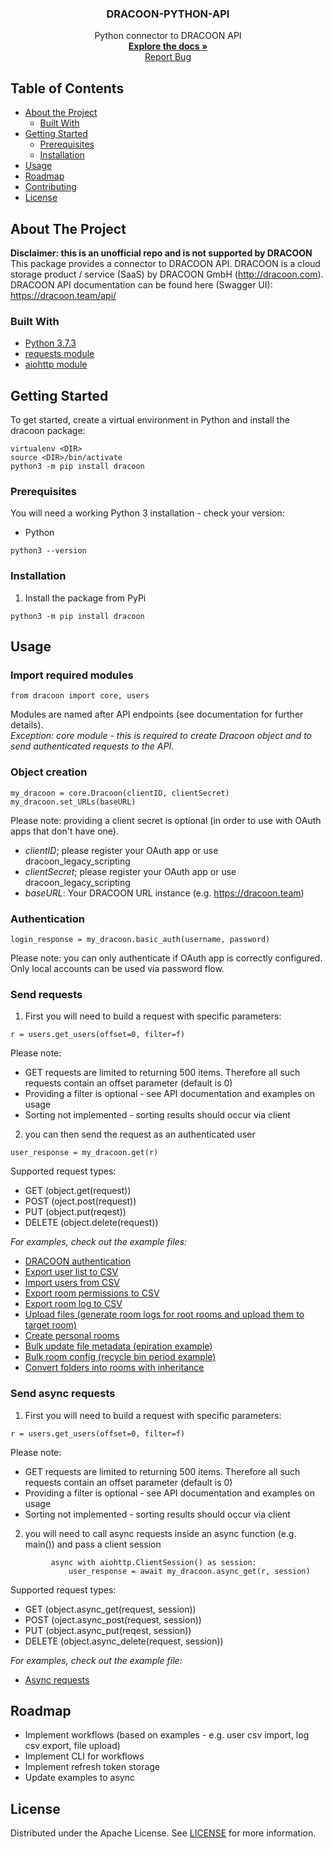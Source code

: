 
  <h3 align="center">DRACOON-PYTHON-API</h3>

  <p align="center">
    Python connector to DRACOON API
    <br />
    <a href="https://github.com/unbekanntes-pferd/DRACOON-PYTHON-API"><strong>Explore the docs »</strong></a>
    <br />
    <a href="https://github.com/unbekanntes-pferd/DRACOON-PYTHON-API/issues">Report Bug</a>
  </p>
</p>

<!-- TABLE OF CONTENTS -->
## Table of Contents

* [About the Project](#about-the-project)
  * [Built With](#built-with)
* [Getting Started](#getting-started)
  * [Prerequisites](#prerequisites)
  * [Installation](#installation)
* [Usage](#usage)
* [Roadmap](#roadmap)
* [Contributing](#contributing)
* [License](#license)



<!-- ABOUT THE PROJECT -->
## About The Project
__Disclaimer: this is an unofficial repo and is not supported by DRACOON__<br>
This package provides a connector to DRACOON API. 
DRACOON is a cloud storage product / service (SaaS) by DRACOON GmbH (http://dracoon.com). 
DRACOON API documentation can be found here (Swagger UI):
https://dracoon.team/api/


### Built With

* [Python 3.7.3](https://www.python.org/)
* [requests module](https://requests.readthedocs.io/en/master/)
* [aiohttp module](https://docs.aiohttp.org/en/stable/)

<!-- GETTING STARTED -->
## Getting Started

To get started, create a virtual environment in Python and install the dracoon package:
```
virtualenv <DIR>
source <DIR>/bin/activate 
python3 -m pip install dracoon
```

### Prerequisites

You will need a working Python 3 installation - check your version:
* Python
```
python3 --version
```

### Installation

1. Install the package from PyPi
```
python3 -m pip install dracoon
```

<!-- USAGE EXAMPLES -->
## Usage
### Import required modules
```
from dracoon import core, users
```

Modules are named after API endpoints (see documentation for further details).<br>
_Exception: core module - this is required to create Dracoon object and to send authenticated requests to the API._

### Object creation
```
my_dracoon = core.Dracoon(clientID, clientSecret)
my_dracoon.set_URLs(baseURL)
```
Please note: providing a client secret is optional (in order to use with OAuth apps that don't have one).
* _clientID_; please register your OAuth app or use dracoon_legacy_scripting
* _clientSecret_; please register your OAuth app or use dracoon_legacy_scripting
* _baseURL_: Your DRACOON URL instance (e.g. https://dracoon.team)


### Authentication
```
login_response = my_dracoon.basic_auth(username, password)
```
Please note: you can only authenticate if OAuth app is correctly configured. Only local accounts can be used via password flow.

### Send requests

1. First you will need to build a request with specific parameters:
```
r = users.get_users(offset=0, filter=f)
```

Please note: 
* GET requests are limited to returning 500 items. Therefore all such requests contain an offset parameter (default is 0)
* Providing a filter is optional - see API documentation and examples on usage
* Sorting not implemented - sorting results should occur via client

2. you can then send the request as an authenticated user
```
user_response = my_dracoon.get(r)
```
Supported request types:
* GET (object.get(request))
* POST (oject.post(request))
* PUT (object.put(reqest))
* DELETE (object.delete(request))

_For examples, check out the example files:_<br>

* [DRACOON authentication](https://github.com/unbekanntes-pferd/DRACOON-PYTHON-API/blob/master/examples/authentication_example.py)
* [Export user list to CSV](https://github.com/unbekanntes-pferd/DRACOON-PYTHON-API/blob/master/examples/user_csv_example.py)
* [Import users from CSV](https://github.com/unbekanntes-pferd/DRACOON-PYTHON-API/blob/master/examples/import_csv_example.py)
* [Export room permissions to CSV](https://github.com/unbekanntes-pferd/DRACOON-PYTHON-API/blob/master/examples/permissions_csv_example.py)
* [Export room log to CSV](https://github.com/unbekanntes-pferd/DRACOON-PYTHON-API/blob/master/examples/room_events_csv_example.py)
* [Upload files (generate room logs for root rooms and upload them to target room)](https://github.com/unbekanntes-pferd/DRACOON-PYTHON-API/blob/master/examples/file_upload_example.py)
* [Create personal rooms](https://github.com/unbekanntes-pferd/DRACOON-PYTHON-API/blob/master/examples/personal_rooms_example.py)
* [Bulk update file metadata (epiration example)](https://github.com/unbekanntes-pferd/DRACOON-PYTHON-API/blob/master/examples/bulk_file_meta_update_example.py)
* [Bulk room config (recycle bin period example)](https://github.com/unbekanntes-pferd/DRACOON-PYTHON-API/blob/master/examples/bulk_room_config_example.py)
* [Convert folders into rooms with inheritance](https://github.com/unbekanntes-pferd/DRACOON-PYTHON-API/blob/master/examples/folder_room_converter_example.py)

### Send async requests

1. First you will need to build a request with specific parameters:
```
r = users.get_users(offset=0, filter=f)
```

Please note: 
* GET requests are limited to returning 500 items. Therefore all such requests contain an offset parameter (default is 0)
* Providing a filter is optional - see API documentation and examples on usage
* Sorting not implemented - sorting results should occur via client

2. you will need to call async requests inside an async function (e.g. main()) and pass a client session
```
         async with aiohttp.ClientSession() as session:
             user_response = await my_dracoon.async_get(r, session)
```
Supported request types:
* GET (object.async_get(request, session))
* POST (oject.async_post(request, session))
* PUT (object.async_put(reqest, session))
* DELETE (object.async_delete(request, session))

_For examples, check out the example file:_<br>

* [Async requests](https://github.com/unbekanntes-pferd/DRACOON-PYTHON-API/blob/master/examples/async_requests_example.py)

<!-- ROADMAP -->
## Roadmap
* Implement workflows (based on examples - e.g. user csv import, log csv export, file upload)
* Implement CLI for workflows 
* Implement refresh token storage
* Update examples to async

<!-- LICENSE -->
## License

Distributed under the Apache License. See [LICENSE](/LICENSE) for more information.
